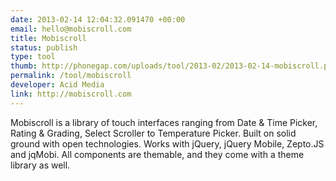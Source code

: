 ```yaml
---
date: 2013-02-14 12:04:32.091470 +00:00
email: hello@mobiscroll.com
title: Mobiscroll
status: publish
type: tool
thumb: http://phonegap.com/uploads/tool/2013-02/2013-02-14-mobiscroll.png
permalink: /tool/mobiscroll
developer: Acid Media
link: http://mobiscroll.com
---
```


Mobiscroll is a library of touch interfaces ranging from Date & Time Picker, Rating & Grading, Select Scroller to Temperature Picker. Built on solid ground with open technologies. Works with jQuery, jQuery Mobile, Zepto.JS and jqMobi. All components are themable, and they come with a theme library as well.
